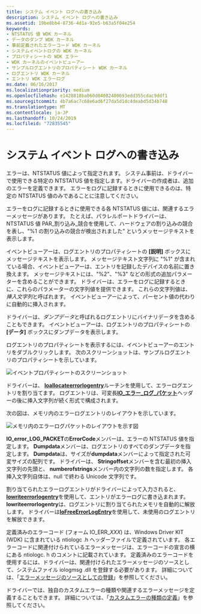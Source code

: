 ```yaml
---
title: システム イベント ログへの書き込み
description: システム イベント ログへの書き込み
ms.assetid: 19be8bb4-8736-4d1a-92e5-b63a5f04e254
keywords:
- NTSTATUS 値 WDK カーネル
- データのダンプ WDK カーネル
- 事前定義されたエラーコード WDK カーネル
- システムイベントログの WDK カーネル
- プロパティシートの WDK エラー
- WDK カーネルのイベントビューアー
- サンプルログエントリのプロパティシート WDK カーネル
- ログエントリ WDK カーネル
- エントリ WDK エラーログ
ms.date: 06/16/2017
ms.localizationpriority: medium
ms.openlocfilehash: e1428818ba060d04082400693edd355cdac9ddf1
ms.sourcegitcommit: 4b7a6ac7c68e6ad6f27da5d1dc4deabd5d34b748
ms.translationtype: MT
ms.contentlocale: ja-JP
ms.lasthandoff: 10/24/2019
ms.locfileid: "72835545"
---
```

# <a name="writing-to-the-system-event-log"></a>システム イベント ログへの書き込み





エラーは、NTSTATUS 値によって指定されます。 システム事前は、ドライバーで使用できる特定の NTSTATUS 値を指定します。ドライバーの作成者は、追加のエラーを定義できます。 エラーをログに記録するときに使用できるのは、特定の NTSTATUS 値のみであることに注意してください。

エラーをログに記録するときに使用できる各 NTSTATUS 値には、関連するエラーメッセージがあります。 たとえば、パラレルポートドライバーは、NTSTATUS 値 PAR\_割り込み\_競合を使用して、ハードウェアの割り込みの競合を表し、"%1 の割り込みの競合が検出されました" というメッセージテキストを表示します。

イベントビューアーは、ログエントリのプロパティシートの **[説明]** ボックスにメッセージテキストを表示します。 メッセージテキスト文字列に "%1" が含まれている場合、イベントビューアーは、エントリを記録したデバイスの名前に置き換えます。 メッセージテキストには、"%2"、"%3" などの形式の追加パラメーターを含めることができます。 ドライバーは、エラーをログに記録するときに、これらのパラメーターの文字列値を提供できます。 これらの文字列値は、*挿入文字列*と呼ばれます。 イベントビューアーによって、パーセント値の代わりに自動的に挿入されます。

ドライバーは、*ダンプデータ*と呼ばれるログエントリにバイナリデータを含めることもできます。 イベントビューアーは、ログエントリのプロパティシートの **[データ]** ボックスにダンプデータを表示します。

ログエントリのプロパティシートを表示するには、イベントビューアーのエントリをダブルクリックします。 次のスクリーンショットは、サンプルログエントリのプロパティシートを示しています。

![イベントプロパティシートのスクリーンショット](images/event-properties.png)

ドライバーは、 [**Ioallocateerrorlogentry**](https://docs.microsoft.com/windows-hardware/drivers/ddi/wdm/nf-wdm-ioallocateerrorlogentry)ルーチンを使用して、エラーログエントリを割り当てます。 ログエントリは、可変長[**IO\_エラー\_ログ\_パケット**](https://docs.microsoft.com/windows-hardware/drivers/ddi/wdm/ns-wdm-_io_error_log_packet)ヘッダーの後に挿入文字列が続く形式で構成されます。

次の図は、メモリ内のエラーログエントリのレイアウトを示しています。

![メモリ内のエラーログパケットのレイアウトを示す図 ](images/errorlogentry.png)

**IO\_error\_LOG\_PACKET**の**ErrorCode**メンバーは、エラーの NTSTATUS 値を指定します。 **Dumpdata**メンバーは、ログエントリのすべてのダンプデータを指定します。 **Dumpdata**は、サイズが**dumpdata**メンバーによって指定された可変サイズの配列です。 ドライバーは、 **Stringoffset**メンバーを含む最初の挿入文字列の先頭と、 **numberofstrings**メンバー内の文字列の数を指定します。 各挿入文字列自体は、null で終わる Unicode 文字列です。

割り当てられたエラーログエントリがドライバーによって入力されると、 [**Iowriteerrorlogentry**](https://docs.microsoft.com/windows-hardware/drivers/ddi/ntifs/nf-ntifs-iowriteerrorlogentry)を使用して、エントリがエラーログに書き込まれます。 **Iowriteerrorlogentry**は、ログエントリに割り当てられたメモリを自動的に解放します。 ドライバーは[**IoFreeErrorLogEntry**](https://docs.microsoft.com/windows-hardware/drivers/ddi/wdm/nf-wdm-iofreeerrorlogentry)を使用して、未使用のログエントリを解放できます。

定義済みのエラーコード (フォーム IO\_ERR\_*XXX*) は、Windows Driver KIT (WDK) に含まれている ntiologc .h ヘッダーファイルで定義されています。 各エラーコードに関連付けられているエラーメッセージは、エラーコードの宣言の横にある ntiologc. h のコメントに記載されています。 定義済みのエラーコードを使用するには、ドライバーは、関連付けられたエラーメッセージのソースとして、システムファイル iologmsg .dll を登録する必要があります。 詳細については、「[エラーメッセージのソースとしての登録](registering-as-a-source-of-error-messages.md)」を参照してください。

ドライバーでは、独自のカスタムエラーの種類や関連するエラーメッセージを定義することもできます。 詳細については、「[カスタムエラーの種類の定義](defining-custom-error-types.md)」を参照してください。

 

 




